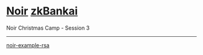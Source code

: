 # [Noir](https://noir-lang.org/docs) [zkBankai](https://x.com/zk_bankai)
Noir Christmas Camp - Session 3

---

[noir-example-rsa](https://github.com/saleel/noir-example-rsa)
